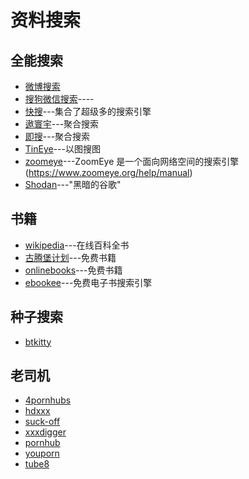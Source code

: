 # 资料搜索

## 全能搜索

- [微博搜索](http://s.weibo.com/?Refer=STopic_icon)
- [搜狗微信搜索](http://weixin.sogou.com/)----
- [快搜](http://search.chongbuluo.com/)---集合了超级多的搜索引擎
- [遨寰宇](http://aohuanyu.com/)---聚合搜索
- [即搜](https://deepso.io/)---聚合搜索
- [TinEye](https://www.tineye.com/)---以图搜图
- [zoomeye](https://www.zoomeye.org/)---ZoomEye 是一个面向网络空间的搜索引擎(<https://www.zoomeye.org/help/manual>)
- [Shodan](https://www.shodan.io/)---"黑暗的谷歌"

## 书籍

- [wikipedia](https://zh.wikipedia.org/wiki/Wikipedia:%E9%A6%96%E9%A1%B5)---在线百科全书
- [古腾堡计划](http://www.gutenberg.org/)---免费书籍
- [onlinebooks](http://onlinebooks.library.upenn.edu/)---免费书籍
- [ebookee](https://ebookee.org/)---免费电子书搜索引擎

## 种子搜索

- [btkitty](http://btkitty.kim/)

## 老司机

- [4pornhubs](http://www.4pornhubs.com/)
- [hdxxx](http://hdxxx.top/)
- [suck-off](http://suck-off.com/)
- [xxxdigger](http://www.xxxdigger.com/)
- [pornhub](http://www.pornhub.com/)
- [youporn](http://www.youporn.com/)
- [tube8](http://www.tube8.com/)
